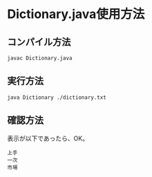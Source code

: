 # Dictionary.java使用方法

## コンパイル方法

```
javac Dictionary.java
```

## 実行方法

```
java Dictionary ./dictionary.txt
```

## 確認方法

表示が以下であったら、OK。
```
上手
一次
市場
```

